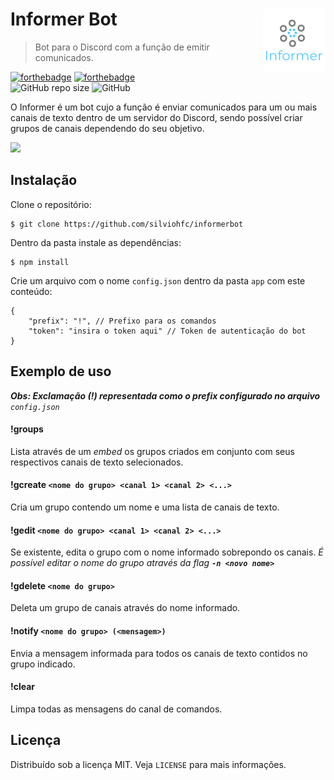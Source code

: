 # Informer Bot <img align="right" src="public/logo.png" width="100">
> Bot para o Discord com a função de emitir comunicados.

[![forthebadge](https://forthebadge.com/images/badges/made-with-javascript.svg)](https://forthebadge.com) [![forthebadge](https://forthebadge.com/images/badges/built-with-love.svg)](https://forthebadge.com) \
![GitHub repo size](https://img.shields.io/github/repo-size/silviohfc/informerbot?style=for-the-badge) ![GitHub](https://img.shields.io/github/license/silviohfc/informerbot?color=blue&style=for-the-badge)

O Informer é um bot cujo a função é enviar comunicados para um ou mais canais de texto dentro de um servidor do Discord, sendo possível criar grupos de canais dependendo do seu objetivo.

![](https://i.ibb.co/SNDJGQm/informerbot.gif)

## Instalação
Clone o repositório:
``` 
$ git clone https://github.com/silviohfc/informerbot
```
Dentro da pasta instale as dependências:
``` 
$ npm install
```
Crie um arquivo com o nome ```config.json``` dentro da pasta ```app``` com este conteúdo:
```
{
    "prefix": "!", // Prefixo para os comandos
    "token": "insira o token aqui" // Token de autenticação do bot
}
```

## Exemplo de uso
_**Obs: Exclamação (!) representada como o prefix configurado no arquivo** ```config.json```_

#### !groups
Lista através de um _embed_ os grupos criados em conjunto com seus respectivos canais de texto selecionados.

#### !gcreate ```<nome do grupo> <canal 1> <canal 2> <...>```
Cria um grupo contendo um nome e uma lista de canais de texto.

#### !gedit ```<nome do grupo> <canal 1> <canal 2> <...>```
Se existente, edita o grupo com o nome informado sobrepondo os canais.
_É possível editar o nome do grupo através da flag **```-n <novo nome>```**_

#### !gdelete ```<nome do grupo>```
Deleta um grupo de canais através do nome informado.

#### !notify ```<nome do grupo> (<mensagem>)```
Envia a mensagem informada para todos os canais de texto contidos no grupo indicado.

#### !clear
Limpa todas as mensagens do canal de comandos.


## Licença
Distribuído sob a licença MIT. Veja ```LICENSE``` para mais informações.
